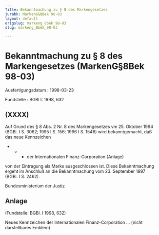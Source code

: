 ```yaml
---
Title: Bekanntmachung zu § 8 des Markengesetzes
jurabk: MarkenG§8Bek 98-03
layout: default
origslug: markeng_8bek_98-03
slug: markeng_8bek_98-03

---
```


# Bekanntmachung zu § 8 des Markengesetzes (MarkenG§8Bek 98-03)

Ausfertigungsdatum
:   1998-03-23

Fundstelle
:   BGBl I: 1998, 632

## (XXXX)

Auf Grund des § 8 Abs. 2 Nr. 8 des Markengesetzes vm 25. Oktober 1994
(BGBl. I S. 3082; 1995 I S. 156; 1996 I S. 1546) wird bekanntgemacht,
daß das neue Kennzeichen

*
    *
        *   der Internationalen Finanz-Corporation (Anlage)









von der Eintragung als Marke ausgeschlossen ist.
Diese Bekanntmachung ergeht im Anschluß an die Bekanntmachung vom 23.
September 1997 (BGBl. I S. 2462).

Bundesministerium der Justiz

## Anlage

(Fundstelle: BGBl. I 1998, 632)

Neues Kennzeichen der Internationalen Finanz-Corporation
... (nicht darstellbares Emblem)

